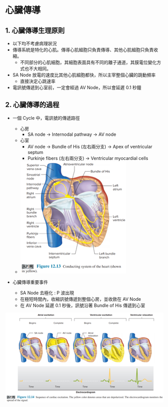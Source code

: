 # 心臟傳導

## 1. 心臟傳導生理原則

- 以下均不考慮病理狀況
- 傳導系統是特化的心肌。傳導心肌細胞只負責傳導、其他心肌細胞只負責收縮。
  - 不同部分的心肌細胞，其細胞表面具有不同的離子通道，其膜電位變化方式也不大相同。
- SA Node 放電的速度比其他心肌細胞都快，所以主宰整個心臟的跳動頻率
  - 直接決定心跳速率
- 電訊號傳遞到心室前，一定會經過 AV Node，所以會延遲 0.1 秒鐘



## 2. 心臟傳導的過程

- 一個 Cycle 中，電訊號的傳遞路徑
  - 心房
    - SA node → Internodal pathway → AV node
  - 心室
    - AV node → Bundle of His (左右兩分支) → Apex of ventricular septum
    - Purkinje fibers (左右兩分支) → Ventricular myocardial cells
  - <img src="02_Heart_Coordination.assets/image-20210802093200931.png" alt="image-20210802093200931" style="zoom:50%;" />

- 心臟傳導重要事件
  - SA Node 去極化 : P 波出現
  - 在極短時間內，收縮訊號傳遞到整個心房，並收斂在 AV Node
  - 在 AV Node 延遲 0.1 秒後，訊號沿著 Bundle of His 傳遞到心室



<img src="02_Heart_Coordination.assets/image-20210731001521355.png" alt="image-20210731001521355" style="zoom:50%;" />

